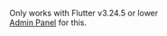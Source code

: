 Only works with Flutter v3.24.5 or lower  
[Admin Panel](https://github.com/BelphKaelar/Admin-Panel.git) for this.
